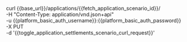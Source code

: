 curl {{base_url}}/applications/{{fetch_application_scenario_id}}/ \
    -H "Content-Type: application/vnd.json+api" \
    -u  {{platform_basic_auth_username}}:{{platform_basic_auth_password}} \
    -X PUT \
    -d '{{toggle_application_settlements_scenario_curl_request}}'
